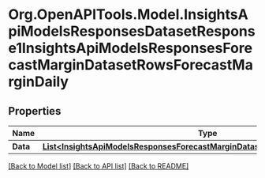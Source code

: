 # Org.OpenAPITools.Model.InsightsApiModelsResponsesDatasetResponse1InsightsApiModelsResponsesForecastMarginDatasetRowsForecastMarginDaily

## Properties

Name | Type | Description | Notes
------------ | ------------- | ------------- | -------------
**Data** | [**List&lt;InsightsApiModelsResponsesForecastMarginDatasetRowsForecastMarginDaily&gt;**](InsightsApiModelsResponsesForecastMarginDatasetRowsForecastMarginDaily.md) |  | [optional] 

[[Back to Model list]](../README.md#documentation-for-models) [[Back to API list]](../README.md#documentation-for-api-endpoints) [[Back to README]](../README.md)

